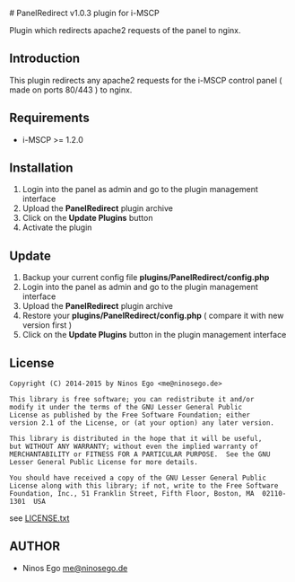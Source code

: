 # PanelRedirect v1.0.3 plugin for i-MSCP

Plugin which redirects apache2 requests of the panel to nginx.

## Introduction

This plugin redirects any apache2 requests for the i-MSCP control panel ( made on ports 80/443 ) to nginx.

## Requirements

* i-MSCP >= 1.2.0

## Installation

1. Login into the panel as admin and go to the plugin management interface
2. Upload the **PanelRedirect** plugin archive
3. Click on the **Update Plugins** button
4. Activate the plugin

## Update

1. Backup your current config file **plugins/PanelRedirect/config.php**
2. Login into the panel as admin and go to the plugin management interface
3. Upload the **PanelRedirect** plugin archive
4. Restore your **plugins/PanelRedirect/config.php** ( compare it with new version first )
5. Click on the **Update Plugins** button in the plugin management interface

## License

	Copyright (C) 2014-2015 by Ninos Ego <me@ninosego.de>
	
	This library is free software; you can redistribute it and/or
	modify it under the terms of the GNU Lesser General Public
	License as published by the Free Software Foundation; either
	version 2.1 of the License, or (at your option) any later version.
	
	This library is distributed in the hope that it will be useful,
	but WITHOUT ANY WARRANTY; without even the implied warranty of
	MERCHANTABILITY or FITNESS FOR A PARTICULAR PURPOSE.  See the GNU
	Lesser General Public License for more details.
	
	You should have received a copy of the GNU Lesser General Public
	License along with this library; if not, write to the Free Software
	Foundation, Inc., 51 Franklin Street, Fifth Floor, Boston, MA  02110-1301  USA

 see [LICENSE.txt](LICENSE.txt)

## AUTHOR

 * Ninos Ego <me@ninosego.de>
